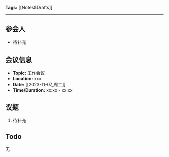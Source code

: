**Tags:** [[Notes&Drafts]]

----
## 参会人
- 待补充

## 会议信息
- **Topic:**  工作会议
- **Location:** xxx
- **Date:** [[2023-11-07_周二]]
- **Time/Duration:**  xx:xx - xx:xx

## 议题
1. 待补充

## Todo
无

